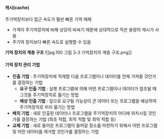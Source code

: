 #### 캐시(cache)
주기억장치보다 접근 속도가 훨씬 빠른 기억 매체
- 가격이 주기억장치에 비해 상당히 비싸기 때문에 상대적으로 적은 용량의 캐시가 사용
- 주기억 장치보다 빠른 속도로 실행할 수 있음

**기억 장치의 계층 구조**
![[pg.100 그림 3-3 기억장치의 계층 구조.png]]

#### 기억 장치 관리 기법
- **인출 기법** : 주기억장치에 적재할 다음 프로그램이나 데이터를 언제 가져올 것인가를 결정하는 기법
  - **요구 인출 기법** : 실행 프로그램에 의해 어떤 프로그램이나 데이터가 참조될 때 그것을 주기억장치로 옮기는 방법
  - **예상 인출 기법** : 앞으로 요구될 가능성이 큰 데이터 또는 프로그램을 예상하여 주기억장치로 미리 옮기는 방법
- **배치 기법** : 새로 인출된 데이터나 프로그램을 주기억장치의 어디에 위치시킬 것인가를 결정하는 기법 (최초 적합, 최적 적합 및 최악 적합 등)
- **교체 기법** : 새로 들어온 프로그램이 들어갈 장소를 마련하기 위해서 어떤 프로그램 및 어떤 데이터를 제거할 것인가를 결정하는 기법